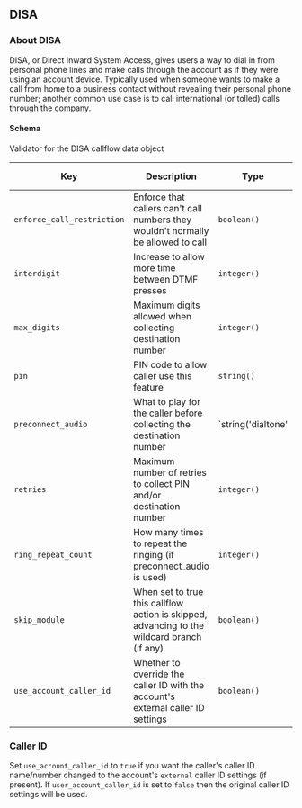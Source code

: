 ## DISA

### About DISA

DISA, or Direct Inward System Access, gives users a way to dial in from personal phone lines and make calls through the account as if they were using an account device. Typically used when someone wants to make a call from home to a business contact without revealing their personal phone number; another common use case is to call international (or tolled) calls through the company.

#### Schema

Validator for the DISA callflow data object



Key | Description | Type | Default | Required | Support Level
--- | ----------- | ---- | ------- | -------- | -------------
`enforce_call_restriction` | Enforce that callers can't call numbers they wouldn't normally be allowed to call | `boolean()` | `false` | `false` |  
`interdigit` | Increase to allow more time between DTMF presses | `integer()` |   | `false` |  
`max_digits` | Maximum digits allowed when collecting destination number | `integer()` | `15` | `false` |  
`pin` | PIN code to allow caller use this feature | `string()` | "" | `false` |  
`preconnect_audio` | What to play for the caller before collecting the destination number | `string('dialtone' | 'ringing')` | `dialtone` | `false` |  
`retries` | Maximum number of retries to collect PIN and/or destination number | `integer()` | `3` | `false` |  
`ring_repeat_count` | How many times to repeat the ringing (if preconnect_audio is used) | `integer()` | `1` | `false` |  
`skip_module` | When set to true this callflow action is skipped, advancing to the wildcard branch (if any) | `boolean()` |   | `false` |  
`use_account_caller_id` | Whether to override the caller ID with the account's external caller ID settings | `boolean()` |   | `false` |  






### Caller ID

Set `use_account_caller_id` to `true` if you want the caller's caller ID name/number changed to the account's `external` caller ID settings (if present). If `user_account_caller_id` is set to `false` then the original caller ID settings will be used.
